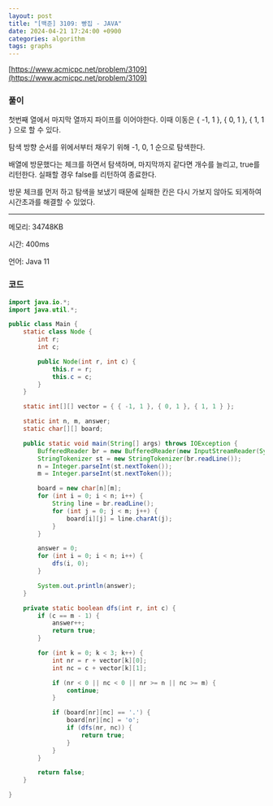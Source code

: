 ```yaml
---
layout: post
title: "[백준] 3109: 빵집 - JAVA"
date: 2024-04-21 17:24:00 +0900
categories: algorithm
tags: graphs
---
```


[https://www.acmicpc.net/problem/3109](https://www.acmicpc.net/problem/3109)

### 풀이

첫번째 열에서 마지막 열까지 파이프를 이어야한다. 이때 이동은 { -1, 1 }, { 0, 1 }, { 1, 1 } 으로 할 수 있다.

탐색 방향 순서를 위에서부터 채우기 위해 -1, 0, 1 순으로 탐색한다.

배열에 방문했다는 체크를 하면서 탐색하며, 마지막까지 같다면 개수를 늘리고, true를 리턴한다. 실패할 경우 false를 리턴하여 종료한다.

방문 체크를 먼저 하고 탐색을 보냈기 때문에 실패한 칸은 다시 가보지 않아도 되게하여 시간초과를 해결할 수 있었다.

---

메모리: 34748KB

시간: 400ms

언어: Java 11

### 코드

```java
import java.io.*;
import java.util.*;

public class Main {
    static class Node {
        int r;
        int c;

        public Node(int r, int c) {
            this.r = r;
            this.c = c;
        }
    }

    static int[][] vector = { { -1, 1 }, { 0, 1 }, { 1, 1 } };

    static int n, m, answer;
    static char[][] board;

    public static void main(String[] args) throws IOException {
        BufferedReader br = new BufferedReader(new InputStreamReader(System.in));
        StringTokenizer st = new StringTokenizer(br.readLine());
        n = Integer.parseInt(st.nextToken());
        m = Integer.parseInt(st.nextToken());

        board = new char[n][m];
        for (int i = 0; i < n; i++) {
            String line = br.readLine();
            for (int j = 0; j < m; j++) {
                board[i][j] = line.charAt(j);
            }
        }

        answer = 0;
        for (int i = 0; i < n; i++) {
            dfs(i, 0);
        }

        System.out.println(answer);
    }

    private static boolean dfs(int r, int c) {
        if (c == m - 1) {
            answer++;
            return true;
        }

        for (int k = 0; k < 3; k++) {
            int nr = r + vector[k][0];
            int nc = c + vector[k][1];

            if (nr < 0 || nc < 0 || nr >= n || nc >= m) {
                continue;
            }

            if (board[nr][nc] == '.') {
                board[nr][nc] = 'o';
                if (dfs(nr, nc)) {
                    return true;
                }
            }
        }

        return false;
    }

}
```
